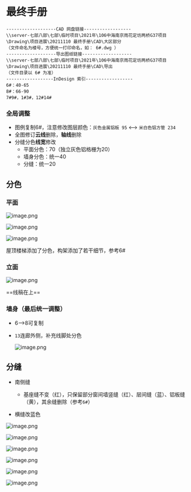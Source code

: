 # 最终手册

```
-------------------CAD 网盘链接------------------
\\server-七部八部\七部\临时项目\2021年\106中海南京雨花定坊两桥G37项目\Drawing\项目进展\20211110 最终手册\CAD\大区部分
（文件命名为楼号，方便统一打印命名，如： 6#.dwg ）
-------------------导出图纸链接-------------------
\\server-七部八部\七部\临时项目\2021年\106中海南京雨花定坊两桥G37项目\Drawing\项目进展\20211110 最终手册\CAD\导出
（文件目录以 6# 为准）
------------------InDesign 索引------------------
6#：40-65
8#：66-90
7#9#，1#3#，12#14#
```

### 全局调整

- 图例复制6#，注意修改图层颜色：`灰色金属铝板 95` <--> `米白色铝方管 234`
- 全图修订**云线**删除，**轴线**删除
- 分缝分色**线宽**修改
  - 平面分色：70（独立灰色铝格栅为20）
  - 墙身分色：统一40
  - 分缝：统一20

## 分色

### 平面

![image.png](https://s2.loli.net/2022/01/04/hfquNWp7HOzs2Jy.png)

![image.png](https://s2.loli.net/2022/01/04/Ci5VxMe7UsmFc31.png)

![image.png](https://s2.loli.net/2022/01/04/7tirbqoBKn4ZDaJ.png)

 屋顶楼梯添加了分色，构架添加了若干细节，参考6#

### 立面

![image.png](https://s2.loli.net/2022/01/04/Rj8Fu1cTP7fzlXC.png)

==线稿在上==

### 墙身（最后统一调整）

- 6-->8可复制

- `13`连廊外侧，补充线脚处分色

  ![image.png](https://s2.loli.net/2021/12/30/RpB3eXAOJGTZFqU.png)

## 分缝

- 南侧缝

  - 基座缝不变（红），只保留部分窗间墙竖缝（红）、层间缝（蓝）、铝板缝（黄），其余缝删除（参考`6#`）
- 横缝改蓝色

![image.png](https://s2.loli.net/2022/01/04/5iHZBRj8qbmSJr6.png)

![image.png](https://s2.loli.net/2022/01/04/LYxdFt8DP9v7zip.png)

![image.png](https://s2.loli.net/2022/01/04/ogsJ6O2HR9bBepT.png)

![image.png](https://s2.loli.net/2022/01/04/pNIlL6t72kwYgnZ.png)

![image.png](https://s2.loli.net/2022/01/04/ydaQ2gVzJ1KBSD8.png)

![image.png](https://s2.loli.net/2022/01/04/XmjQvOpkeJZf1St.png)



